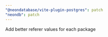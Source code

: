 ```yaml
---
"@neondatabase/vite-plugin-postgres": patch
"neondb": patch
---
```


Add better referer values for each package
